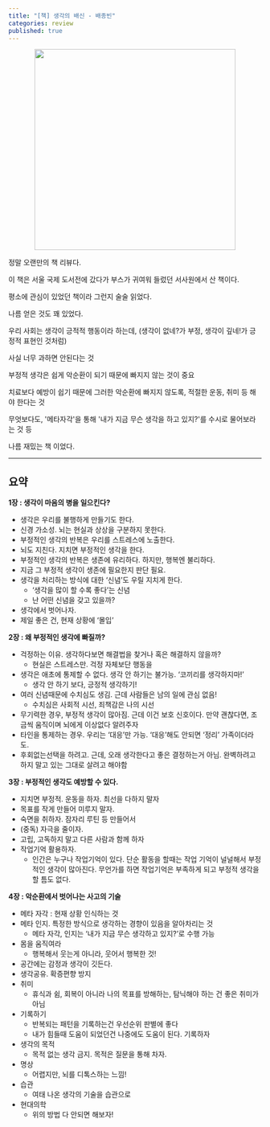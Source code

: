 ```yaml
---
title: "[책] 생각의 배신 - 배종빈"
categories: review
published: true
---
```


<p align="center"> <img width="400" src="https://contents.kyobobook.co.kr/sih/fit-in/458x0/pdt/9791168222762.jpg"></p>

정말 오랜만의 책  리뷰다.

이 책은 서울 국제 도서전에 갔다가 부스가 귀여워 들렀던 서사원에서 산 책이다.

평소에 관심이 있었던 책이라 그런지 술술 읽었다.

나름 얻은 것도 꽤 있었다.


우리 사회는 생각이 긍적적 행동이라 하는데, (생각이 없네?가 부정, 생각이 깊네!가 긍정적 표현인 것처럼)

사실 너무 과하면 안된다는 것

부정적 생각은 쉽게 악순환이 되기 때문에 빠지지 않는 것이 중요

치료보다 예방이 쉽기 때문에 그러한 악순환에 빠지지 않도록, 적절한 운동, 취미 등 해야 한다는 것

무엇보다도, '메타자각'을 통해 '내가 지금 무슨 생각을 하고 있지?'를 수시로 물어보라는 것 등

나름 재밌는 책 이었다.


--- 
## 요약

**1장 : 생각이 마음의 병을 일으킨다?**
- 생각은 우리를 불행하게 만들기도 한다.
- 신경 가소성. 뇌는 현실과 상상을 구분하지 못한다.
- 부정적인 생각의 반복은 우리를 스트레스에 노출한다.
- 뇌도 지친다. 지치면 부정적인 생각을 한다.
- 부정적인 생각의 반복은 생존에 유리하다. 하지만, 행복엔 불리하다.
- 지금 그 부정적 생각이 생존에 필요한지 판단 필요.
- 생각을 처리하는 방식에 대한 ‘신념’도 우릴 지치게 한다.
    - ‘생각을 많이 할 수록 좋다’는 신념
    - 난 어떤 신념을 갖고 있을까?
- 생각에서 벗어나자.
- 제일 좋은 건, 현재 상황에 ‘몰입’

**2장 : 왜 부정적인 생각에 빠질까?**
- 걱정하는 이유. 생각하다보면 해결법을 찾거나 혹은 해결하지 않을까? 
    - 현실은 스트레스만. 걱정 자체보단 행동을
- 생각은 애초에 통제할 수 없다. 생각 안 하기는 불가능. ‘코끼리를 생각하지마!’
    - 생각 안 하기 보다, 긍정적 생각하기!
- 여러 신념때문에 수치심도 생김. 근데 사람들은 남의 일에 관심 없음!
    - 수치심은 사회적 시선, 죄책감은 나의 시선
- 무기력한 경우, 부정적 생각이 많아짐. 근데 이건 보호 신호이다. 만약 괜찮다면, 조금씩 움직이며 뇌에게 이상없다 알려주자
- 타인을 통제하는 경우. 우리는 ‘대응’만 가능. ‘대응’해도 안되면 ‘정리’ 가족이더라도.
- 후회없는선택을 하려고. 근데, 오래 생각한다고 좋은 결정하는거 아님. 완벽하려고 하지 말고 있는 그대로 살려고 해야함

**3장 : 부정적인 생각도 예방할 수 있다.**
- 지치면 부정적. 운동을 하자. 최선을 다하지 말자
- 목표를 작게 만들어 미루지 말자.
- 숙면을 취하자. 잠자리 루틴 등 만들어서
- (중독) 자극을 줄이자.
- 고립, 고독하지 말고 다른 사람과 함께 하자
- 작업기억 활용하자.
    - 인간은 누구나 작업기억이 있다. 단순 활동을 할때는 작업 기억이 널널해서 부정적인 생각이 많아진다. 무언가를 하면 작업기억은 부족하게 되고 부정적 생각을 할 틈도 없다.

**4장 : 악순환에서 벗어나는 사고의 기술**
- 메타 자각 : 현재 상황 인식하는 것
- 메타 인지.  특정한 방식으로 생각하는 경향이 있음을 알아차리는 것
    - 메타 자각, 인지는 ‘내가 지금 무슨 생각하고 있지?’로 수행 가능
- 몸을 움직여라
    - 행복해서 웃는게 아니라, 웃어서 행복한 것!
- 공간에는 감정과 생각이 깃든다.
- 생각공유. 확증편향 방지
- 취미
    - 휴식과 쉼, 회복이 아니라 나의 목표를 방해하는, 탐닉해야 하는 건 좋은 취미가 아님
- 기록하기
    - 반복되는 패턴을 기록하는건 우선순위 판별에 좋다
    - 내가 힘들때 도움이 되었던건 나중에도 도움이 된다. 기록하자
- 생각의 목적
    - 목적 없는 생각 금지. 목적은 질문을 통해 차자.
- 명상
    - 어렵지만, 뇌를 디톡스하는 느낌!
- 습관
    - 여태 나온 생각의 기술을 습관으로
- 현대의학
    - 위의 방법 다 안되면 해보자!